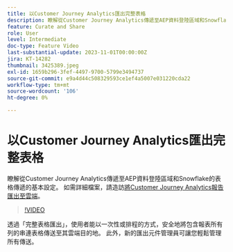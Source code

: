 ```yaml
---
title: 以Customer Journey Analytics匯出完整表格
description: 瞭解從Customer Journey Analytics傳遞至AEP資料登陸區域和Snowflake的表格傳遞的基本設定。
feature: Curate and Share
role: User
level: Intermediate
doc-type: Feature Video
last-substantial-update: 2023-11-01T00:00:00Z
jira: KT-14282
thumbnail: 3425389.jpeg
exl-id: 1659b296-3fef-4497-9700-5799e3494737
source-git-commit: e9a4d44c508329593ce1ef4a5007e031220cda22
workflow-type: tm+mt
source-wordcount: '106'
ht-degree: 0%

---
```


# 以Customer Journey Analytics匯出完整表格

瞭解從Customer Journey Analytics傳遞至AEP資料登陸區域和Snowflake的表格傳遞的基本設定。 如需詳細檔案，請造訪[將Customer Journey Analytics報告匯出至雲端](https://experienceleague.adobe.com/docs/analytics-platform/using/cja-workspace/export/export-cloud.html)。

>[!VIDEO](https://video.tv.adobe.com/v/3425389/?learn=on)

透過「完整表格匯出」，使用者能以一次性或排程的方式，安全地將包含報表所有列的串連表格傳送至其雲端目的地。  此外，新的匯出元件管理員可讓您輕鬆管理所有傳送。
